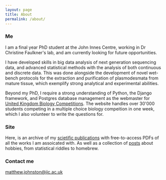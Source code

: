 ```yaml
---
layout: page
title: About
permalink: /about/
---
```


### Me

I am a final year PhD student at the John Innes Centre, working in Dr Christine Faulkner's lab, and am currently looking for future opportunities.

I have developed skills in big data analysis of next generation sequencing data, and advanced statistical methods with the analysis of both continuous and discrete data. This was done alongside the development of novel wet-bench protocols for the extraction and purification of plasmodesmata from mature tissue, which exemplify strong analytical and experimental abilities. 

Beyond my PhD, I require a strong understanding of Python, the Django framework, and Postgres database management as the webmaster for [United Kingdom Biology Competitions](https://ukbiologycompetitions.org/uk-biology-competitions/). The website handles over 30'000 students competing in a multiple choice biology compeition in one week, which I also volunteer to write the questions for.

### Site

Here, is an archive of my [scietific publications](publications/) with free-to-access PDFs of all the works I am assoicated with. As well as a collection of [posts](./) about hobbies, from statistical riddles to homebrew.

### Contact me

[matthew.johnston@jic.ac.uk](mailto:matthew.johnston@jic.ac.uk)
